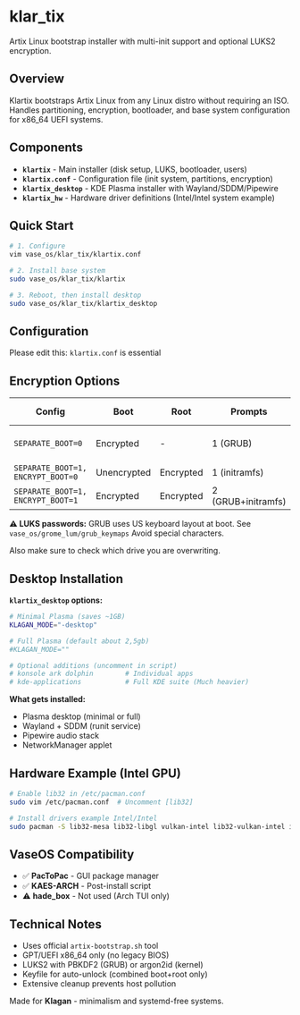 # klar_tix

Artix Linux bootstrap installer with multi-init support and optional LUKS2 encryption.

## Overview

Klartix bootstraps Artix Linux from any Linux distro without requiring an ISO. 
Handles partitioning, encryption, bootloader, and base system configuration for x86_64 UEFI systems.

## Components

- **`klartix`** - Main installer (disk setup, LUKS, bootloader, users)
- **`klartix.conf`** - Configuration file (init system, partitions, encryption)
- **`klartix_desktop`** - KDE Plasma installer with Wayland/SDDM/Pipewire
- **`klartix_hw`** - Hardware driver definitions (Intel/Intel system example)

## Quick Start

```bash
# 1. Configure
vim vase_os/klar_tix/klartix.conf

# 2. Install base system
sudo vase_os/klar_tix/klartix

# 3. Reboot, then install desktop
sudo vase_os/klar_tix/klartix_desktop
```

## Configuration

Please edit this: `klartix.conf` is essential

## Encryption Options

| Config | Boot | Root | Prompts | Use Case |
|--------|------|------|---------|----------|
| `SEPARATE_BOOT=0` | Encrypted | - | 1 (GRUB) | Simple, single prompt |
| `SEPARATE_BOOT=1, ENCRYPT_BOOT=0` | Unencrypted | Encrypted | 1 (initramfs) | Fast boot |
| `SEPARATE_BOOT=1, ENCRYPT_BOOT=1` | Encrypted | Encrypted | 2 (GRUB+initramfs) | Maximum security |

**⚠️ LUKS passwords:** GRUB uses US keyboard layout at boot. See `vase_os/grome_lum/grub_keymaps` Avoid special characters.

Also make sure to check which drive you are overwriting.

## Desktop Installation

**`klartix_desktop` options:**

```bash
# Minimal Plasma (saves ~1GB)
KLAGAN_MODE="-desktop"

# Full Plasma (default about 2,5gb)
#KLAGAN_MODE=""

# Optional additions (uncomment in script)
# konsole ark dolphin        # Individual apps
# kde-applications           # Full KDE suite (Much heavier)
```

**What gets installed:**
- Plasma desktop (minimal or full)
- Wayland + SDDM (runit service)
- Pipewire audio stack
- NetworkManager applet

## Hardware Example (Intel GPU)

```bash
# Enable lib32 in /etc/pacman.conf
sudo vim /etc/pacman.conf  # Uncomment [lib32]

# Install drivers example Intel/Intel
sudo pacman -S lib32-mesa lib32-libgl vulkan-intel lib32-vulkan-intel intel-media-driver
```

## VaseOS Compatibility

- ✅ **PacToPac** - GUI package manager 
- ✅ **KAES-ARCH** - Post-install script
- ⚠️ **hade_box** - Not used (Arch TUI only)

## Technical Notes

- Uses official `artix-bootstrap.sh` tool
- GPT/UEFI x86_64 only (no legacy BIOS)
- LUKS2 with PBKDF2 (GRUB) or argon2id (kernel)
- Keyfile for auto-unlock (combined boot+root only)
- Extensive cleanup prevents host pollution

Made for **Klagan** - minimalism and systemd-free systems.
